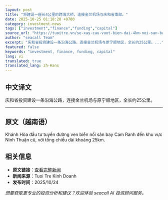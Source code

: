 ```yaml
---
layout: post
title: "将建设一座长4公里的跨海大桥，连接金兰机场与庆和省南部。"
date: 2025-10-25 01:18:28 +0700
category: investment-news
tags: ["investment","finance","funding","capital"]
source_url: "https://tuoitre.vn/se-xay-cau-vuot-bien-dai-4km-noi-san-bay-cam-ranh-voi-nam-khanh-hoa-20251024192418757.htm"
author: "seacall Team"
excerpt: "庆和省投资建设一条沿海公路，连接金兰机场与原宁顺地区，全长约25公里。..."
featured: false
keywords: "investment, finance, funding, capital"
lang: vi
translated: true
translated_lang: zh-Hans
---
```


## 中文译文

庆和省投资建设一条沿海公路，连接金兰机场与原宁顺地区，全长约25公里。

---

## 原文（越南语）

Khánh Hòa đầu tư tuyến đường ven biển nối sân bay Cam Ranh đến khu vực Ninh Thuận cũ, với tổng chiều dài khoảng 25km.

## 相关信息

- **原文链接**：[查看完整新闻](https://tuoitre.vn/se-xay-cau-vuot-bien-dai-4km-noi-san-bay-cam-ranh-voi-nam-khanh-hoa-20251024192418757.htm)
- **新闻来源**：Tuoi Tre Kinh Doanh
- **发布时间**：2025/10/24

*想要获取更专业的投资分析和建议？欢迎体验 seacall AI 投资顾问服务。*
